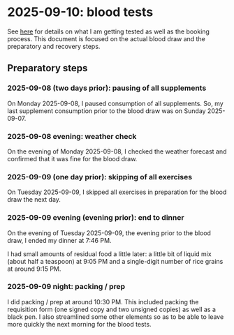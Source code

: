 # 2025-09-10: blood tests

See [here](2025-blood-test-plans-round-2.md) for details on what I am
getting tested as well as the booking process. This document is
focused on the actual blood draw and the preparatory and recovery
steps.

## Preparatory steps

### 2025-09-08 (two days prior): pausing of all supplements

On Monday 2025-09-08, I paused consumption of all supplements. So, my
last supplement consumption prior to the blood draw was on Sunday
2025-09-07.

### 2025-09-08 evening: weather check

On the evening of Monday 2025-09-08, I checked the weather forecast
and confirmed that it was fine for the blood draw.

### 2025-09-09 (one day prior): skipping of all exercises

On Tuesday 2025-09-09, I skipped all exercises in preparation for the
blood draw the next day.

### 2025-09-09 evening (evening prior): end to dinner

On the evening of Tuesday 2025-09-09, the evening prior to the blood
draw, I ended my dinner at 7:46 PM.

I had small amounts of residual food a little later: a little bit of
liquid mix (about half a teaspoon) at 9:05 PM and a single-digit
number of rice grains at around 9:15 PM.

### 2025-09-09 night: packing / prep

I did packing / prep at around 10:30 PM. This included packing the
requisition form (one signed copy and two unsigned copies) as well as
a black pen. I also streamlined some other elements so as to be able
to leave more quickly the next morning for the blood tests.
